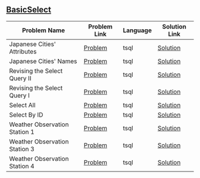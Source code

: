 ## [BasicSelect](https://www.hackerrank.com/domains/sql/select)

|Problem Name|Problem Link|Language|Solution Link|
---|---|---|---
|Japanese Cities' Attributes|[Problem](https://www.hackerrank.com/challenges/japanese-cities-attributes/problem)|tsql|[Solution](./japanese-cities-attributes.sql)|
|Japanese Cities' Names|[Problem](https://www.hackerrank.com/challenges/japanese-cities-name/problem)|tsql|[Solution](./japanese-cities-name.sql)|
|Revising the Select Query II|[Problem](https://www.hackerrank.com/challenges/revising-the-select-query-2/problem)|tsql|[Solution](./revising-the-select-query-2.sql)|
|Revising the Select Query I|[Problem](https://www.hackerrank.com/challenges/revising-the-select-query/problem)|tsql|[Solution](./revising-the-select-query.sql)|
|Select All|[Problem](https://www.hackerrank.com/challenges/select-all-sql/problem)|tsql|[Solution](./select-all-sql.sql)|
|Select By ID|[Problem](https://www.hackerrank.com/challenges/select-by-id/problem)|tsql|[Solution](./select-by-id.sql)|
|Weather Observation Station 1|[Problem](https://www.hackerrank.com/challenges/weather-observation-station-1/problem)|tsql|[Solution](./weather-observation-station-1.sql)|
|Weather Observation Station 3|[Problem](https://www.hackerrank.com/challenges/weather-observation-station-3/problem)|tsql|[Solution](./weather-observation-station-3.sql)|
|Weather Observation Station 4|[Problem](https://www.hackerrank.com/challenges/weather-observation-station-4/problem)|tsql|[Solution](./weather-observation-station-4.sql)|
